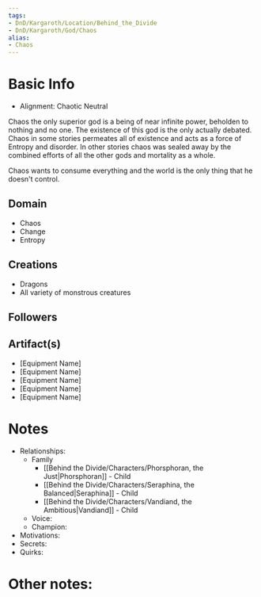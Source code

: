 ```yaml
---
tags:
- DnD/Kargaroth/Location/Behind_the_Divide
- DnD/Kargaroth/God/Chaos
alias:
- Chaos
---
```


# Basic Info
- Alignment: Chaotic Neutral

Chaos the only superior god is a being of near infinite power, beholden to nothing and no one. The existence of this god is the only actually debated. Chaos in some stories permeates all of existence and acts as a force of Entropy and disorder. In other stories chaos was sealed away by the combined efforts of all the other gods and mortality as a whole.

Chaos wants to consume everything and the world is the only thing that he doesn't control. 

## Domain
- Chaos
- Change
- Entropy

## Creations
- Dragons
- All variety of monstrous creatures

## Followers

## Artifact(s)
- [Equipment Name]
- [Equipment Name]
- [Equipment Name]
- [Equipment Name]
- [Equipment Name]

# Notes
- Relationships: 
	- Family
		- [[Behind the Divide/Characters/Phorsphoran, the Just|Phorsphoran]] - Child
		- [[Behind the Divide/Characters/Seraphina, the Balanced|Seraphina]] - Child
		- [[Behind the Divide/Characters/Vandiand, the Ambitious|Vandiand]] - Child
	- Voice: 
	- Champion: 
- Motivations: 
- Secrets: 
- Quirks: 

# Other notes: 